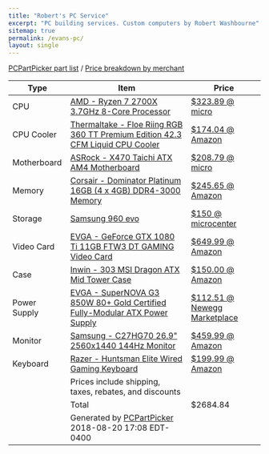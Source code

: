```yaml
---
title: "Robert's PC Service"
excerpt: "PC building services. Custom computers by Robert Washbourne"
sitemap: true
permalink: /evans-pc/
layout: single
---
```


<a href="https://pcpartpicker.com/list/CMT8bX">PCPartPicker part list</a> / <a href="https://pcpartpicker.com/list/CMT8bX/by_merchant/">Price breakdown by merchant</a>
<table class="pcpp-part-list">
  <thead>
    <tr>
      <th>Type</th>
      <th>Item</th>
      <th>Price</th>
    </tr>
  </thead>
  <tbody>
    <tr>
      <td class="pcpp-part-list-type">CPU</td>
      <td class="pcpp-part-list-item"><a href="http://www.microcenter.com/product/5001846/amd-ryzen-7-2700x-with-wraith-prism-cooler,-asrock-x470-taichi-cpu-motherboard-bundle">AMD - Ryzen 7 2700X 3.7GHz 8-Core Processor</a></td>
      <td class="pcpp-part-list-price">
        <a href="http://www.microcenter.com/product/5001846/amd-ryzen-7-2700x-with-wraith-prism-cooler,-asrock-x470-taichi-cpu-motherboard-bundle">$323.89 @ micro</a>
      </td>
    </tr>
    <tr>
      <td class="pcpp-part-list-type">CPU Cooler</td>
      <td class="pcpp-part-list-item"><a href="https://pcpartpicker.com/product/CVJkcf/thermaltake-floe-riing-rgb-360-tt-premium-edition-423-cfm-liquid-cpu-cooler-cl-w158-pl12sw-a">Thermaltake - Floe Riing RGB 360 TT Premium Edition 42.3 CFM Liquid CPU Cooler</a></td>
      <td class="pcpp-part-list-price">
        <a href="https://pcpartpicker.com/product/CVJkcf/thermaltake-floe-riing-rgb-360-tt-premium-edition-423-cfm-liquid-cpu-cooler-cl-w158-pl12sw-a">$174.04 @ Amazon</a>
      </td>
    </tr>
    <tr>
      <td class="pcpp-part-list-type">Motherboard</td>
      <td class="pcpp-part-list-item"><a href="http://www.microcenter.com/product/5001846/amd-ryzen-7-2700x-with-wraith-prism-cooler,-asrock-x470-taichi-cpu-motherboard-bundle">ASRock - X470 Taichi ATX AM4 Motherboard</a></td>
      <td class="pcpp-part-list-price">
        <a href="http://www.microcenter.com/product/5001846/amd-ryzen-7-2700x-with-wraith-prism-cooler,-asrock-x470-taichi-cpu-motherboard-bundle">$208.79 @ micro</a>
      </td>
    </tr>
    <tr>
      <td class="pcpp-part-list-type">Memory</td>
      <td class="pcpp-part-list-item"><a href="https://pcpartpicker.com/product/Myp323/corsair-memory-cmd16gx4m4b3000c15">Corsair - Dominator Platinum 16GB (4 x 4GB) DDR4-3000 Memory</a></td>
      <td class="pcpp-part-list-price">
        <a href="https://pcpartpicker.com/product/Myp323/corsair-memory-cmd16gx4m4b3000c15">$245.65 @ Amazon</a>
      </td>
    </tr>
    <tr>
      <td class="pcpp-part-list-type">Storage</td>
      <td class="pcpp-part-list-item"><a href="http://www.microcenter.com/product/471501/960-evo-500gb-mlc-v-nand-pcie-gen-3-x4-nvme-m2-2280-internal-ssd">Samsung 960 evo</a></td>
      <td class="pcpp-part-list-price">
        <a href="http://www.microcenter.com/product/471501/960-evo-500gb-mlc-v-nand-pcie-gen-3-x4-nvme-m2-2280-internal-ssd">$150 @ microcenter</a>
      </td>
    </tr>
    <tr>
      <td class="pcpp-part-list-type">Video Card</td>
      <td class="pcpp-part-list-item"><a href="https://pcpartpicker.com/product/tKMwrH/evga-geforce-gtx-1080-ti-11gb-ftw3-dt-gaming-video-card-11g-p4-6694-kr">EVGA - GeForce GTX 1080 Ti 11GB FTW3 DT GAMING Video Card</a></td>
      <td class="pcpp-part-list-price">
        <a href="https://pcpartpicker.com/product/tKMwrH/evga-geforce-gtx-1080-ti-11gb-ftw3-dt-gaming-video-card-11g-p4-6694-kr">$649.99 @ Amazon</a>
      </td>
    </tr>
    <tr>
      <td class="pcpp-part-list-type">Case</td>
      <td class="pcpp-part-list-item"><a href="https://pcpartpicker.com/product/zsc48d/inwin-303-msi-dragon-atx-mid-tower-case-303-msi-dragon">Inwin - 303 MSI Dragon ATX Mid Tower Case</a></td>
      <td class="pcpp-part-list-price">
        <a href="https://pcpartpicker.com/product/zsc48d/inwin-303-msi-dragon-atx-mid-tower-case-303-msi-dragon">$150.00 @ Amazon</a>
      </td>
    </tr>
    <tr>
      <td class="pcpp-part-list-type">Power Supply</td>
      <td class="pcpp-part-list-item"><a href="https://pcpartpicker.com/product/PvDzK8/evga-supernova-g3-850w-80-gold-certified-fully-modular-atx-power-supply-220-g3-0850">EVGA - SuperNOVA G3 850W 80+ Gold Certified Fully-Modular ATX Power Supply</a></td>
      <td class="pcpp-part-list-price">
        <a href="https://pcpartpicker.com/product/PvDzK8/evga-supernova-g3-850w-80-gold-certified-fully-modular-atx-power-supply-220-g3-0850">$112.51 @ Newegg Marketplace</a>
      </td>
    </tr>
    <tr>
      <td class="pcpp-part-list-type">Monitor</td>
      <td class="pcpp-part-list-item"><a href="https://pcpartpicker.com/product/z6YWGX/samsung-c27hg70-269-2560x1440-144hz-monitor-lc27hg70qqnxza">Samsung - C27HG70 26.9" 2560x1440 144Hz Monitor</a></td>
      <td class="pcpp-part-list-price">
        <a href="https://pcpartpicker.com/product/z6YWGX/samsung-c27hg70-269-2560x1440-144hz-monitor-lc27hg70qqnxza">$459.99 @ Amazon</a>
      </td>
    </tr>
    <tr>
      <td class="pcpp-part-list-type">Keyboard</td>
      <td class="pcpp-part-list-item"><a href="https://pcpartpicker.com/product/9WjJ7P/razer-huntsman-elite-wired-gaming-keyboard-rz03-01870200-r3u1">Razer - Huntsman Elite Wired Gaming Keyboard</a></td>
      <td class="pcpp-part-list-price">
        <a href="https://pcpartpicker.com/product/9WjJ7P/razer-huntsman-elite-wired-gaming-keyboard-rz03-01870200-r3u1">$199.99 @ Amazon</a>
      </td>
    </tr>
    <tr>
      <td></td>
      <td class="pcpp-part-list-price-note">Prices include shipping, taxes, rebates, and discounts</td>
      <td></td>
    </tr>
    <tr>
      <td></td>
      <td class="pcpp-part-list-total">Total</td>
      <td class="pcpp-part-list-total-price">$2684.84</td>
    </tr>
    <tr>
      <td></td>
      <td class="pcpp-part-list-price-note">Generated by <a href="https://pcpartpicker.com">PCPartPicker</a> 2018-08-20 17:08 EDT-0400</td>
      <td></td>
    </tr>
  </tbody>
</table>
